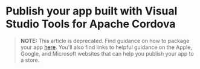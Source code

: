 <properties
   pageTitle="Publish your app built with Visual Studio Tools for Apache Cordova | Cordova"
   description="description"
   services="na"
   documentationCenter=""
   authors="normesta"
   tags=""/>
<tags ms.technology="cordova" ms.product="Visual Studio 2015"
   ms.service="na"
   ms.devlang="javascript"
   ms.topic="article"
   ms.tgt_pltfrm="mobile-multiple"
   ms.workload="na"
   ms.date="11/13/2015"
   ms.author="normesta"/>

# Publish your app built with Visual Studio Tools for Apache Cordova

> **NOTE:** This article is deprecated. Find guidance on how to package your app [here](./tutorial-package-publish/tutorial-package-publish-readme.md). You'll also find links to helpful guidance on the Apple, Google, and Microsoft websites that can help you publish your app to a store.

